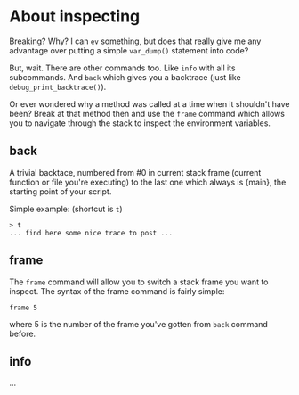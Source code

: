 About inspecting
================

Breaking? Why? I can `ev` something, but does that really give me any advantage over putting a simple `var_dump()` statement into code?

But, wait. There are other commands too. Like `info` with all its subcommands. And `back` which gives you a backtrace (just like `debug_print_backtrace()`).

Or ever wondered why a method was called at a time when it shouldn't have been? Break at that method then and use the `frame` command which allows you to navigate through the stack to inspect the environment variables.

back
----

A trivial backtace, numbered from #0 in current stack frame (current function or file you're executing) to the last one which always is {main}, the starting point of your script.

Simple example: (shortcut is `t`)

    > t
    ... find here some nice trace to post ...

frame
-----

The `frame` command will allow you to switch a stack frame you want to inspect. The syntax of the frame command is fairly simple:

    frame 5

where 5 is the number of the frame you've gotten from `back` command before.

info
----

...
